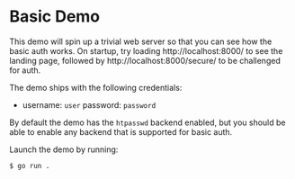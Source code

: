 # Basic Demo

This demo will spin up a trivial web server so that you can see how
the basic auth works.  On startup, try loading http://localhost:8000/
to see the landing page, followed by http://localhost:8000/secure/ to
be challenged for auth.

The demo ships with the following credentials:

  * username: `user`
    password: `password`

By default the demo has the `htpasswd` backend enabled, but you should
be able to enable any backend that is supported for basic auth.

Launch the demo by running:

```
$ go run .
```
